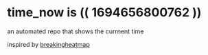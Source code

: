 # time_now is (( 1694656800762 ))

an automated repo that shows the currnent time

inspired by [breakingheatmap](https://github.com/breakingheatmap/breakingheatmap)